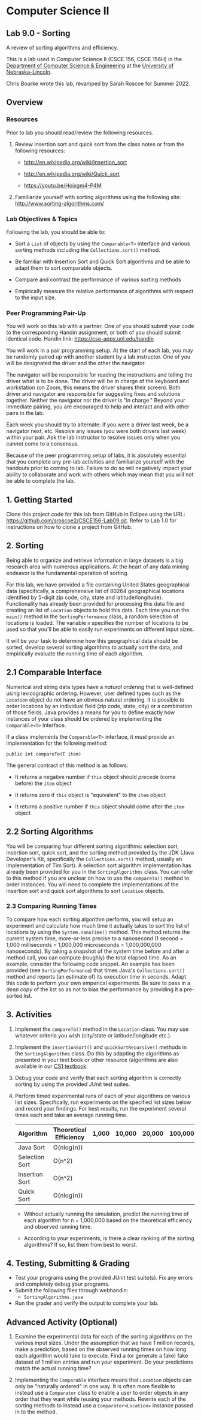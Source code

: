 # Computer Science II
## Lab 9.0 - Sorting

A review of sorting algorithms and efficiency.

This is a lab used in Computer Science II (CSCE 156, CSCE 156H) in the 
[Department of Computer Science & Engineering](https://cse.unl.edu) at the 
[University of Nebraska-Lincoln](https://unl.edu).

Chris Bourke wrote this lab, revamped by Sarah Roscoe for Summer 2022.

## Overview

### Resources

Prior to lab you should read/review the following resources.

1.  Review insertion sort and quick sort from the class notes or from
    the following resources:

    -   <http://en.wikipedia.org/wiki/Insertion_sort>

    -   <http://en.wikipedia.org/wiki/Quick_sort>
    
    - <https://youtu.be/Hoixgm4-P4M>

2.  Familiarize yourself with sorting algorithms using the following
    site: <http://www.sorting-algorithms.com/>
    
### Lab Objectives & Topics

Following the lab, you should be able to:

-   Sort a `List` of objects by using the `Comparable<T>` interface 
    and various sorting methods including the `Collections.sort()` method.

-   Be familiar with Insertion Sort and Quick Sort algorithms and be
    able to adapt them to sort comparable objects.

-   Compare and contrast the performance of various sorting methods

-   Empirically measure the relative performance of algorithms with
    respect to the input size.
    
### Peer Programming Pair-Up

You will work on this lab with a partner. One of you should submit your code to the corresponding Handin assignment, or both of you should submit identical code. Handin link: https://cse-apps.unl.edu/handin

You will work in a pair programming setup. At the start of each lab, you may be randomly paired up with another student by a lab instructor. One of you will be designated the driver and the other the navigator.

The navigator will be responsible for reading the instructions and telling the driver what is to be done. The driver will be in charge of the keyboard and workstation (on Zoom, this means the driver shares their screen). Both driver and navigator are responsible for suggesting fixes and solutions together. Neither the navigator nor the driver is "in charge." Beyond your immediate pairing, you are encouraged to help and interact and with other pairs in the lab.

Each week you should try to alternate: if you were a driver last week, be a navigator next, etc. Resolve any issues (you were both drivers last week) within your pair. Ask the lab instructor to resolve issues only when you cannot come to a consensus.

Because of the peer programming setup of labs, it is absolutely essential that you complete any pre-lab activities and familiarize yourself with the handouts prior to coming to lab. Failure to do so will negatively impact your ability to collaborate and work with others which may mean that you will not be able to complete the lab.

## 1. Getting Started

Clone this project code for this lab from GitHub in Eclipse using the
URL: https://github.com/sroscoe2/CSCE156-Lab09.git. Refer to Lab 1.0 for
instructions on how to clone a project from GitHub.

## 2. Sorting

Being able to organize and retrieve information in large datasets is a
big research area with numerous applications. At the heart of any data
mining endeavor is the fundamental operation of sorting.

For this lab, we have provided a file containing United States
geographical data (specifically, a comprehensive list of 80264
geographical locations identified by 5-digit zip code, city, state 
and latitude/longitude). Functionality has already been provided for
processing this data file and creating an list of `Location` objects 
to hold this data. Each time you run the `main()` method in the 
`SortingPerformance` class, a random selection of locations is loaded. 
The variable `n` specifies the number of locations to be used
so that you'll be able to easily run experiments on different input sizes.

It will be your task to determine how this geographical data should be
sorted, develop several sorting algorithms to actually sort the data,
and empirically evaluate the running time of each algorithm.

## 2.1 Comparable Interface

Numerical and string data types have a *natural ordering* that is
well-defined using lexicographic ordering.  However, user defined 
types such as the `Location` object do not have an obvious natural 
ordering.  It is possible to order locations by an individual field 
(zip code, state, city) or a combination of those fields. Java 
provides a means for you to define exactly how instances of your class 
should be ordered by implementing the `Comparable<T>` interface.

If a class implements the `Comparable<T>` interface, it *must* provide 
an implementation for the following method:

`public int compareTo(T item)`

The general contract of this method is as follows:

-   It returns a negative number if `this` object should *precede*
    (come before) the `item` object

-   It returns zero if `this` object is "equivalent" to the `item` object

-   It returns a positive number if `this` object should come after the
    `item` object

## 2.2 Sorting Algorithms

You will be comparing four different sorting algorithms: selection sort,
insertion sort, quick sort, and the sorting method provided by the JDK
(Java Developer's Kit, specifically the `Collections.sort()` method, 
usually an implementation of Tim Sort).  A selection sort algorithm 
implementation has already been provided for you in the `SortingAlgorithms` 
class.  You can refer to this method if you are unclear on how to
use the `compareTo()` method to order instances. You will need to 
complete the implementations of the insertion sort and quick sort 
algorithms to sort `Location` objects. 

### 2.3 Comparing Running Times

To compare how each sorting algorithm performs, you will setup an
experiment and calculate how much time it actually takes to sort the
list of locations by using the `System.nanoTime()` method. This method 
returns the current system time, more-or-less precise to a nanosecond 
(1 second = 1,000 milliseconds = 1,000,000 microseconds = 1,000,000,000 nanoseconds). 
By taking a snapshot of the system time before and after a method call, you
can compute (roughly) the total elapsed time. As an example, consider
the following code snippet.  An example has been provided (see 
`SortingPerformance`) that times Java's `Collections.sort()` method and 
reports (an estimate of) its execution time in seconds.  Adapt this
code to perform your own emperical experiments.  Be sure to pass in a
*deep copy* of the list so as not to bias the performance by providing
it a pre-sorted list.

## 3. Activities

1.  Implement the `compareTo()` method in the `Location` class. You may 
    use whatever criteria you wish (city/state or latitude/longitude etc.).

2.  Implement the `insertionSort()` and `quickSortRecursive()` methods in 
    the `SortingAlgorithms` class. Do this by adapting the
    algorithms as presented in your text book or other resource
    (algorithms are also available in our [CS1
    textbook](https://bitbucket.org/chrisbourke/computersciencei/raw/44fb9b39be3221dc02c1b5d0712f9b9f03260e46/ComputerScienceOne.pdf).

3.  Debug your code and verify that each sorting algorithm is correctly
    sorting by using the provided JUnit test suites.

4.  Perform timed experimental runs of each of your algorithms
    on various list sizes.  Specifically, run experiments on the specified 
    list sizes below and record your findings.  For best results, run the 
    experiment several times each and take an average running time.  
    
    | Algorithm      | Theoretical Efficiency | 1,000 | 10,000 | 20,000 | 100,000 |
    |----------------|------------------------|-------|--------|--------|---------|
    | Java Sort      | O(nlog(n))             |       |        |        |         |
    | Selection Sort | O(n^2)                 |       |        |        |         |
    | Insertion Sort | O(n^2)                 |       |        |        |         |
    | Quick Sort     | O(nlog(n))             |       |        |        |         |                                               

    - Without actually running the simulation, predict the running time of
      each algorithm for n = 1,000,000 based on the theoretical efficiency
      and observed running time.

    - According to your experiments, is there a clear ranking of the
      sorting algorithms? If so, list them from best to worst. 


## 4. Testing, Submitting & Grading

* Test your programs using the provided JUnit test suite(s).  Fix any
errors and completely debug your programs.
* Submit the following files through webhandin:
  * `SortingAlgorithms.java`
* Run the grader and verify the output to complete your lab.

## Advanced Activity (Optional) 

1.  Examine the experimental data for each of the sorting algorithms on
    the various input sizes. Under the assumption that we have 1 million
    records, make a prediction, based on the observed running times on
    how long each algorithm would take to execute. Find a (or generate a
    fake) fake dataset of 1 million entries and run your experiment. Do
    your predictions match the actual running time?

2.  Implementing the `Comparable` interface means that `Location` objects 
    can only be "naturally ordered" in one way. It is often more flexible 
    to instead use a `Comparator` class
    to enable a user to order objects in any order that they want while
    reusing your methods. Rewrite each of the sorting methods to instead
    use a `Comparator<Location>` instance passed in to the method.







